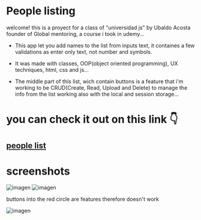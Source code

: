 # People listing
welcome! this is a proyect for a class of "universidad js" by Ubaldo Acosta founder of Global mentoring, a course i took in udemy...

- This app let you add names to the list from inputs text, it containes a few validations as enter only text, not number and symbols.

- It was made with classes, OOP(object oriented programming), UX techniques, html, css and js...

- The middle part of this list, wich contain buttons is a feature that i'm working to be CRUD(Create, Read, Upload and Delete) to manage the info from the list working also with the local and session storage...

# you can check it out on this link 👇

## [people list](https://mickyrendon.github.io/people-listing/)


# screenshots
![imagen](https://user-images.githubusercontent.com/64873799/148429395-0987b65b-a3fe-40b0-8e8d-eb17717191b1.png)
![imagen](https://user-images.githubusercontent.com/64873799/148429182-6a079d7b-fb13-46da-8406-094f7de9705c.png)

buttons into the red circle are features therefore doesn't work

![imagen](https://user-images.githubusercontent.com/64873799/148428867-b9fdf233-0b61-4eb2-9631-bf12b799a805.png)
